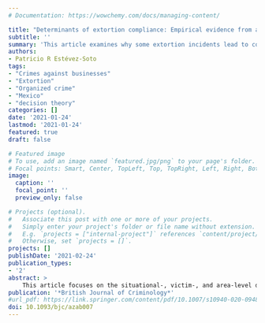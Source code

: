 ```yaml
---
# Documentation: https://wowchemy.com/docs/managing-content/

title: "Determinants of extortion compliance: Empirical evidence from a victimisation survey"
subtitle: ''
summary: 'This article examines why some extortion incidents lead to compliance while most others do not.'
authors:
- Patricio R Estévez-Soto
tags:
- "Crimes against businesses"
- "Extortion"
- "Organized crime"
- "Mexico"
- "decision theory"
categories: []
date: '2021-01-24'
lastmod: '2021-01-24'
featured: true
draft: false

# Featured image
# To use, add an image named `featured.jpg/png` to your page's folder.
# Focal points: Smart, Center, TopLeft, Top, TopRight, Left, Right, BottomLeft, Bottom, BottomRight.
image:
  caption: ''
  focal_point: ''
  preview_only: false

# Projects (optional).
#   Associate this post with one or more of your projects.
#   Simply enter your project's folder or file name without extension.
#   E.g. `projects = ["internal-project"]` references `content/project/deep-learning/index.md`.
#   Otherwise, set `projects = []`.
projects: []
publishDate: '2021-02-24'
publication_types:
- '2'
abstract: >
    This article focuses on the situational-, victim-, and area-level determinants of extortion compliance. Extortion, a quintessential organised crime, is one of the most common crimes in Mexico. However, compliance with extortion demands is relatively rare. Previous research suggests that compliance with extortion depends on the perceived risk of punishment for non-compliance. However, most research has been theoretical or experimental. The article offers empirical evidence of patterns of extortion compliance based on data from a large commercial victimisation survey conducted in Mexico. Findings suggest that situational factors (extortion type, presence of weapons and number of offenders) are the main determinants of extortion compliance. Victim-, and area-level variables have comparatively smaller effects. Implications for research and practice are discussed.
publication: '*British Journal of Criminology*'
#url_pdf: https://link.springer.com/content/pdf/10.1007/s10940-020-09480-8.pdf
doi: 10.1093/bjc/azab007
---
```

